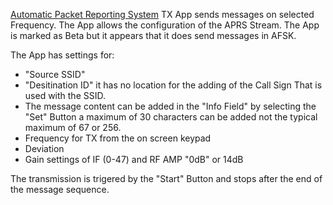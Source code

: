 [Automatic Packet Reporting System](Information-on-ARPS) TX App sends messages on selected Frequency. The App allows the configuration of the APRS Stream. 
The App is marked as Beta but it  appears that it does  send messages in AFSK.

The App has settings for:

* "Source SSID"
* "Desitination ID" it has no location for the  adding of the Call Sign That is used with the SSID.
* The message content can be added in the "Info Field"  by selecting the "Set" Button a maximum of 30 characters can be added not the typical maximum of 67 or 256.
* Frequency for TX from the on screen keypad
* Deviation
* Gain settings of IF (0-47) and RF AMP "0dB" or 14dB

The transmission is trigered by the "Start" Button and stops after the end of the message sequence.



